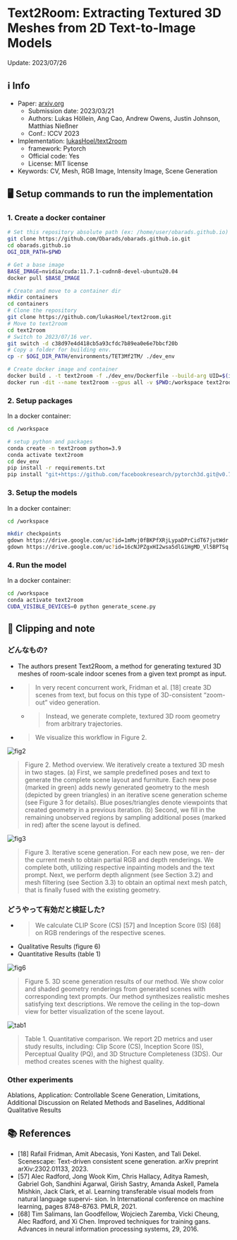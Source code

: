 # Text2Room: Extracting Textured 3D Meshes from 2D Text-to-Image Models

Update: 2023/07/26

## ℹ️ Info
- Paper: [arxiv.org](https://arxiv.org/abs/2303.11989)
  - Submission date: 2023/03/21
  - Authors: Lukas Höllein, Ang Cao, Andrew Owens, Justin Johnson, Matthias Nießner
  - Conf.: ICCV 2023
- Implementation: [lukasHoel/text2room](https://github.com/lukasHoel/text2room)
  - framework: Pytorch
  - Official code: Yes
  - License: MIT license
- Keywords: CV, Mesh, RGB Image, Intensity Image, Scene Generation

## 🖥️ Setup commands to run the implementation
### 1. Create a docker container
```bash
# Set this repository absolute path (ex: /home/user/obarads.github.io)
git clone https://github.com/Obarads/obarads.github.io.git
cd obarads.github.io
OGI_DIR_PATH=$PWD

# Get a base image
BASE_IMAGE=nvidia/cuda:11.7.1-cudnn8-devel-ubuntu20.04
docker pull $BASE_IMAGE

# Create and move to a container dir
mkdir containers
cd containers
# Clone the repository
git clone https://github.com/lukasHoel/text2room.git
# Move to text2room
cd text2room
# Switch to 2023/07/16 ver.
git switch -d c38d97e4d418cb5a93cfdc7b89ea0e6e7bbcf20b
# Copy a folder for building env.
cp -r $OGI_DIR_PATH/environments/TET3Mf2TM/ ./dev_env

# Create docker image and container
docker build . -t text2room -f ./dev_env/Dockerfile --build-arg UID=$(id -u) --build-arg GID=$(id -g) --build-arg BASE_IMAGE=$BASE_IMAGE
docker run -dit --name text2room --gpus all -v $PWD:/workspace text2room
```

### 2. Setup packages
In a docker container:
```bash
cd /workspace

# setup python and packages
conda create -n text2room python=3.9
conda activate text2room
cd dev_env
pip install -r requirements.txt
pip install "git+https://github.com/facebookresearch/pytorch3d.git@v0.7.2"
```

### 3. Setup the models
In a docker container:
```bash
cd /workspace

mkdir checkpoints
gdown https://drive.google.com/uc?id=1mMvj0fBKPfXRjLypaDPrCidT67jutWdr -O checkpoints/
gdown https://drive.google.com/uc?id=16cNJPZgxHI2wsa5dlG1HgMD_Vl5BPTSq -O checkpoints/
```

### 4. Run the model
In a docker container:
```bash
cd /workspace
conda activate text2room
CUDA_VISIBLE_DEVICES=0 python generate_scene.py
```

## 📝 Clipping and note
### どんなもの?
- The authors present Text2Room, a method for generating textured 3D meshes of room-scale indoor scenes from a given text prompt as input.
- > In very recent concurrent work, Fridman et al. [18] create 3D scenes from text,  but  focus  on  this  type  of  3D-consistent “zoom-out” video generation. 
  - > Instead, we generate complete, textured 3D room geometry from arbitrary trajectories.
- > We visualize this workflow in Figure 2.

![fig2](img/TET3Mf2TM/fig2.png)

> Figure 2. Method overview.  We iteratively create a textured 3D mesh in two stages.  (a) First, we sample predefined poses and text to generate the complete scene layout and furniture. Each new pose (marked in green) adds newly generated geometry to the mesh (depicted by green triangles) in an iterative scene generation scheme (see Figure 3 for details).  Blue poses/triangles denote viewpoints that created geometry in a previous iteration.  (b) Second, we fill in the remaining unobserved regions by sampling additional poses (marked in red) after the scene layout is defined.

![fig3](img/TET3Mf2TM/fig3.png)

> Figure 3. Iterative scene generation. For each new pose, we ren- der the current mesh to obtain partial RGB and depth renderings. We complete both, utilizing respective inpainting models and the text prompt.  Next, we perform depth alignment (see Section 3.2) and mesh filtering (see Section 3.3) to obtain an optimal next mesh patch, that is finally fused with the existing geometry.

### どうやって有効だと検証した?
- > We  calculate CLIP Score (CS) [57] and Inception Score (IS) [68] on RGB renderings of the respective scenes.
- Qualitative Results (figure 6)
- Quantitative Results (table 1)

![fig6](img/TET3Mf2TM/fig6.png)
> Figure 5. 3D scene generation results of our method. We show color and shaded geometry renderings from generated scenes with corresponding text prompts. Our method synthesizes realistic meshes satisfying text descriptions. We remove the ceiling in the top-down view for better visualization of the scene layout.

![tab1](img/TET3Mf2TM/tab1.png)
> Table  1. Quantitative  comparison. We  report  2D  metrics and  user  study  results,  including:   Clip  Score  (CS),  Inception Score (IS), Perceptual Quality (PQ), and 3D Structure Completeness  (3DS). Our method creates scenes with the highest quality.

### Other experiments
Ablations, Application: Controllable Scene Generation, Limitations, Additional Discussion on Related Methods and Baselines, Additional Qualitative Results

## 📚 References
- [18] Rafail Fridman, Amit Abecasis, Yoni Kasten, and Tali Dekel. Scenescape:  Text-driven consistent scene generation. arXiv preprint arXiv:2302.01133, 2023.
- [57] Alec  Radford,   Jong  Wook  Kim,   Chris  Hallacy,   Aditya Ramesh,  Gabriel  Goh,  Sandhini  Agarwal,  Girish  Sastry, Amanda Askell, Pamela Mishkin, Jack Clark, et al. Learning transferable  visual  models  from  natural  language  supervi- sion. In International conference on machine learning, pages 8748–8763. PMLR, 2021.
- [68] Tim  Salimans,  Ian  Goodfellow,  Wojciech  Zaremba,  Vicki Cheung, Alec Radford, and Xi Chen.  Improved techniques for training gans. Advances in neural information processing systems, 29, 2016.
